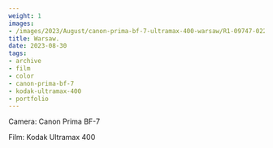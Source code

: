 ```yaml
---
weight: 1
images:
- /images/2023/August/canon-prima-bf-7-ultramax-400-warsaw/R1-09747-022A.JPG
title: Warsaw.
date: 2023-08-30
tags:
- archive
- film
- color
- canon-prima-bf-7
- kodak-ultramax-400
- portfolio
---
```


Camera: Canon Prima BF-7

Film: Kodak Ultramax 400


